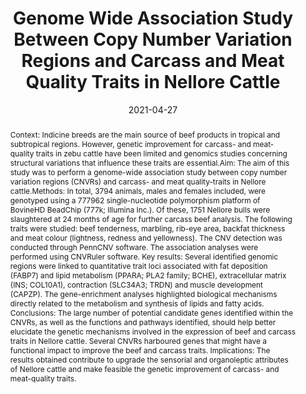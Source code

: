 ---
# Documentation: https://sourcethemes.com/academic/docs/managing-content/

title: "Genome Wide Association Study Between Copy Number Variation Regions and Carcass and Meat Quality Traits in Nellore Cattle"
authors: ["Berton, M. P.", "Lemos, M.", "Chud, T.", "Stafuzza, N. B.", "Kluska, S.", "Amorim, S. T.", "Lopes, L. S. F.", "Pereira, A. S. C.", "Bickhart, D.", "Liu, G.", "Albuquerque, L. G.", "Baldi, Fernando."]
date: "2021-04-27"
doi: "https://doi.org/10.1071/AN20275"

# Schedule page publish date (NOT publication's date).
publishDate: 2021-08-04T12:03:20-04:00

# Publication type.
# Legend: 0 = Uncategorized; 1 = Conference paper; 2 = Journal article;
# 3 = Preprint / Working Paper; 4 = Report; 5 = Book; 6 = Book section;
# 7 = Thesis; 8 = Patent
publication_types: ["2"]

# Publication name and optional abbreviated publication name.
publication: "Animal Production Science"
publication_short: "Animal Production Science"

abstract: "Context: Indicine breeds are the main source of beef products in tropical and subtropical regions. However, genetic improvement for carcass- and meat-quality traits in zebu cattle have been limited and genomics studies concerning structural variations that influence these traits are essential.Aim: The aim of this study was to perform a genome-wide association study between copy number variation regions (CNVRs) and carcass- and meat quality-traits in Nellore cattle.Methods: In total, 3794 animals, males and females included, were genotyped using a 777962 single-nucleotide polymorphism platform of BovineHD BeadChip (777k; Illumina Inc.). Of these, 1751 Nellore bulls were slaughtered at 24 months of age for further carcass beef analysis. The following traits were studied: beef tenderness, marbling, rib-eye area, backfat thickness and meat colour (lightness, redness and yellowness). The CNV detection was conducted through PennCNV software. The association analyses were performed using CNVRuler software. Key results: Several identified genomic regions were linked to quantitative trait loci associated with fat deposition (FABP7) and lipid metabolism (PPARA; PLA2 family; BCHE), extracellular matrix (INS; COL10A1), contraction (SLC34A3; TRDN) and muscle development (CAPZP). The gene-enrichment analyses highlighted biological mechanisms directly related to the metabolism and synthesis of lipids and fatty acids. Conclusions: The large number of potential candidate genes identified within the CNVRs, as well as the functions and pathways identified, should help better elucidate the genetic mechanisms involved in the expression of beef and carcass traits in Nellore cattle. Several CNVRs harboured genes that might have a functional impact to improve the beef and carcass traits. Implications: The results obtained contribute to upgrade the sensorial and organoleptic attributes of Nellore cattle and make feasible the genetic improvement of carcass- and meat-quality traits."

# Summary. An optional shortened abstract.
summary: ""

tags: []
categories: []
featured: false

# Custom links (optional).
#   Uncomment and edit lines below to show custom links.
# links:
# - name: Follow
#   url: https://twitter.com
#   icon_pack: fab
#   icon: twitter

url_pdf: ''
url_code:
url_dataset:
url_poster:
url_project:
url_slides:
url_source:
url_video:

# Featured image
# To use, add an image named `featured.jpg/png` to your page's folder. 
# Focal points: Smart, Center, TopLeft, Top, TopRight, Left, Right, BottomLeft, Bottom, BottomRight.
image:
  caption: ""
  focal_point: ""
  preview_only: false

# Associated Projects (optional).
#   Associate this publication with one or more of your projects.
#   Simply enter your project's folder or file name without extension.
#   E.g. `internal-project` references `content/project/internal-project/index.md`.
#   Otherwise, set `projects: []`.
projects: []

# Slides (optional).
#   Associate this publication with Markdown slides.
#   Simply enter your slide deck's filename without extension.
#   E.g. `slides: "example"` references `content/slides/example/index.md`.
#   Otherwise, set `slides: ""`.
slides: ""
---